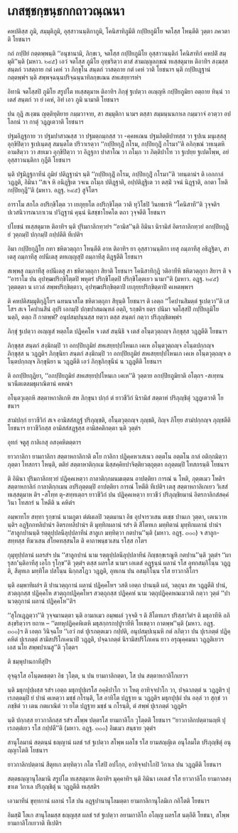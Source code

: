 <h1>เภสชฺชกฺขนฺธกกถาวณฺณนา</h1>
<p> คหปติสฺส ภูมิ, สมฺมุติภูมิ, อุสฺสาวนนฺติกาภูมิ, โคนิสาทิภูมีติ กปฺปิยภูมิโย จตโสฺส โหนฺตีติ วุตฺตา ภควตาติ โยชนาฯ</p>


<p> กถํ กปฺปิยํ กตฺตพฺพนฺติ ‘‘อนุชานามิ, ภิกฺขเว, จตโสฺส กปฺปิยภูมิโย อุสฺสาวนนฺติกํ โคนิสาทิกํ คหปติํ สมฺมุติ’’นฺติ (มหาว. ๒๙๕) เอวํ จตโสฺส ภูมิโย อุทฺธริตฺวา ตาสํ สามญฺญลกฺขณํ ทเสฺสตุมาห ติอาทิฯ สงฺฆสฺส สนฺตกํ วาสตฺถาย กตํ เคหํ วา ภิกฺขุโน สนฺตกํ วาสตฺถาย กตํ เคหํ วาติ โยชนาฯ นฺติ กปฺปิยฎฺฐานํ กตฺตพฺพํฯ นฺติ สพฺพจฺฉนฺนปริจฺฉนฺนาทิลกฺขเณน สหเสยฺยารหํฯ</p>


<p> อิทานิ  จตโสฺสปิ ภูมิโย สรูปโต ทเสฺสตุมาห ติอาทิฯ ภิกฺขุํ ฐเปตฺวา อเญฺญหิ กปฺปิยภูมิยา อตฺถาย ทินฺนํ วา เตสํ สนฺตกํ วา ยํ เคหํ, อิทํ เอว ภูมิ นามาติ โยชนาฯ</p>


<p>  ปน กุฎิ สเงฺฆน  ญตฺติทุติยาย กมฺมวาจาย, สา สมฺมุติกา นามฯ ตสฺสา สมฺมนฺนนกาเล กมฺมวาจํ อวตฺวา อปโลกนํ วา กาตุํ วฎฺฎเตวาติ โยชนาฯ</p>


<p> ปฐมอิฎฺฐกาย  วา ปฐมปาสาณสฺส วา ปฐมตฺถมฺภสฺส วา -คฺคหเณน ปฐมภิตฺติปาทสฺส วา ฐปเน  มนุเสฺสสุ อุกฺขิปิตฺวา ฐเปเนฺตสุ สมนฺตโต ปริวาเรตฺวา ‘‘กปฺปิยกุฎิํ กโรม, กปฺปิยกุฎิํ กโรมา’’ติ อภิกฺขณํ วทเนฺตหิ อามสิตฺวา วา สยเมว อุกฺขิปิตฺวา วา อิฎฺฐกา  ปาสาโณ วา ถโมฺภ วา ภิตฺติปาโท วา ฐเปยฺย ฐเปตโพฺพ, อยํ อุสฺสาวนนฺติกา กุฎีติ โยชนาฯ</p>


<p> นฺติ ปฐมิฎฺฐกาทีนํ ภูมิยํ ปติฎฺฐานํฯ นฺติ ‘‘กปฺปิยกุฎิํ กโรม, กปฺปิยกุฎิํ กโรมา’’ติ วทนฺตานํฯ ติ เอกกาลํ วฎฺฎติ, อิมินา ‘‘สเจ หิ อนิฎฺฐิเต วจเน ถโมฺภ ปติฎฺฐาติ, อปฺปติฎฺฐิเต วา ตสฺมิํ วจนํ นิฎฺฐาติ, อกตา โหติ กปฺปิยกุฎี’’ติ (มหาว. อฎฺฐ. ๒๙๕)  สูจิโตฯ</p>


<p> อาราโม สกโล อปริกฺขิโตฺต วา เยภุยฺยโต อปริกฺขิโตฺต วาติ ทุวิโธปิ  วินยธเรหิ  ‘‘โคนิสาที’’ติ วุจฺจติฯ ปเวสนิวารณาภาเวน ปวิฎฺฐานํ คุนฺนํ นิสชฺชาโยคโต ตถา วุจฺจตีติ โยชนาฯ</p>


<p> ปโยชนํ ทเสฺสตุมาห ติอาทิฯ นฺติ ปุริมกาลิกทฺวยํฯ ‘‘อามิส’’นฺติ อิมินา นิรามิสํ อิตรกาลิกทฺวยํ อกปฺปิยกุฎิยํ วุตฺถมฺปิ ปกฺกมฺปิ กปฺปตีติ ทีเปติฯ</p>


<p> อิมา กปฺปิยกุฎิโย กทา ชหิตวตฺถุกา โหนฺตีติ อาห ติอาทิฯ ยา อุสฺสาวนนฺติกา เยสุ ถมฺภาทีสุ อธิฎฺฐิตา, สา เตสุ ถมฺภาทีสุ อปนีเตสุ ตทเญฺญสุปิ ถมฺภาทีสุ ติฎฺฐตีติ โยชนาฯ</p>


<p>สเพฺพสุ ถมฺภาทีสุ อปนีเตสุ สา ชหิตวตฺถุกา สิยาติ โยชนาฯ โคนิสาทิกุฎิ  วติอาทีหิ ชหิตวตฺถุกา สิยาฯ ติ จ ‘‘อาราโม ปน อุปฑฺฒปริกฺขิโตฺตปิ พหุตรํ ปริกฺขิโตฺตปิ ปริกฺขิโตฺตเยว นามา’’ติ (มหาว. อฎฺฐ. ๒๙๕)  วุตฺตตฺตา น เกวลํ สพฺพปริกฺขิตฺตาว, อุปฑฺฒปริกฺขิตฺตาปิ เยภุยฺยปริกฺขิตฺตาปิ คเหตพฺพาฯ</p>


<p>ติ  คหปติสมฺมุติกุฎิโยฯ ฉทนนาสโต ชหิตวตฺถุกา สิยุนฺติ โยชนาฯ ติ เอตฺถ ‘‘โคปานสิมตฺตํ ฐเปตฺวา’’ติ เสโสฯ สเจ โคปานสีนํ อุปริ เอกมฺปิ ปกฺขปาสมณฺฑลํ อตฺถิ, รกฺขติฯ ยตฺร ปนิมา จตโสฺสปิ กปฺปิยภูมิโย นตฺถิ, ตตฺถ กิํ กาตพฺพํ? อนุปสมฺปนฺนสฺส ทตฺวา ตสฺส สนฺตกํ กตฺวา ปริภุญฺชิตพฺพํฯ</p>


<p> ภิกฺขุํ  ฐเปตฺวา อเญฺญสํ หตฺถโต ปฎิคฺคโห จ เตสํ สนฺนิธิ จ เตสํ อโนฺตวุตฺถญฺจ ภิกฺขุสฺส วฎฺฎตีติ โยชนาฯ</p>


<p> ภิกฺขุสฺส สนฺตกํ สงฺฆิกมฺปิ วา อกปฺปิยภูมิยํ สหเสยฺยปฺปโหนเก เคเห อโนฺตวุตฺถญฺจ อโนฺตปกฺกญฺจ ภิกฺขุสฺส น วฎฺฎติฯ ภิกฺขุนิยา สนฺตกํ สงฺฆิกมฺปิ วา อกปฺปิยภูมิยํ สหเสยฺยปฺปโหนเก เคเห อโนฺตวุตฺถญฺจ อโนฺตปกฺกญฺจ ภิกฺขุนิยา น วฎฺฎตีติ เอวํ  ภิกฺขุภิกฺขุนีนํ น วฎฺฎตีติ โยชนาฯ</p>


<p> ติ อกปฺปิยกุฎิยา, ‘‘อกปฺปิยภูมิยํ สหเสยฺยปฺปโหนเก เคเห’’ติ  วุตฺตาย อกปฺปิยภูมิยาติ อโตฺถฯ -สเทฺทน นวนีตเตลมธุผาณิตานํ คหณํฯ</p>


<p>  อโนฺตวุเตฺถหิ  สตฺตาหกาลิเกหิ สห ภิกฺขุนา ปกฺกํ ตํ ยาวชีวิกํ นิรามิสํ สตฺตาหํ ปริภุญฺชิตุํ วฎฺฎเตวาติ โยชนาฯ</p>


<p>  สามํปกฺกํ  ยาวชีวิกํ สเจ อามิสสํสฎฺฐํ ปริภุญฺชติ, อโนฺตวุตฺถญฺจ ภุญฺชติ, กิญฺจ ภิโยฺย สามํปกฺกญฺจ ภุญฺชตีติ โยชนาฯ ยาวชีวิกสฺส อามิสสํสฎฺฐสฺส อามิสคติกตฺตา นฺติ วุตฺตํฯ</p>


<p> อุทกํ  จตูสุ กาลิเกสุ อสงฺคหิตตฺตาฯ</p>


<p>  ยาวกาลิกา ยามกาลิกา สตฺตาหกาลิกาติ ตโย กาลิกา ปฎิคฺคหวเสเนว  อตฺตโน  อตฺตโน กาลํ อติกฺกมิตฺวา ภุตฺตา โทสกรา โหนฺติ, ตติยํ สตฺตาหาติกฺกเม นิสฺสคฺคิยปาจิตฺติยวตฺถุตฺตา อภุตฺตมฺปิ โทสกรนฺติ โยชนาฯ</p>


<p>ติ อิมินา ปุริมกาลิกทฺวยํ ปฎิคฺคเหตฺวา กาลาติกฺกมนมเตฺตน อาปตฺติยา การณํ น โหติ, ภุตฺตเมว โหติฯ สตฺตาหกาลิกํ กาลาติกฺกเมน อปริภุตฺตมฺปิ อาปตฺติยา การณํ โหตีติ ทีเปติฯ เตสุ สตฺตาหกาลิเกเยว วิเสสํ ทเสฺสตุมาห ติฯ -สโทฺท ตุ-สทฺทเตฺถฯ ยาวชีวิกํ ปน ปฎิคฺคเหตฺวา ยาวชีวํ ปริภุญฺชิยมานํ อิตรกาลิกสํสคฺคํ วินา โทสกรํ น โหตีติ น คหิตํฯ</p>


<p> อมฺพาทโย สทฺทา รุกฺขานํ นามภูตา ตํตํผเลปิ วตฺตมานา อิธ อุปจารวเสน ตเชฺช ปานเก วุตฺตา, เตเนวาห นฺติฯ  อฎฺฐิกกทลิปานํฯ  อิตรกทลิปานํฯ ติ มุทฺทิกผลานํ รสํฯ ติ สีโตทเก มทฺทิตานํ มุทฺทิกผลานํ ปานํฯ ‘‘สาลูกปานนฺติ รตฺตุปฺปลนีลุปฺปลาทีนํ สาลูเก มทฺทิตฺวา กตปาน’’นฺติ  (มหาว. อฎฺฐ. ๓๐๐) จ สาลูก-สทฺทสฺส ทีฆวเสน สํโยคทสฺสนโต ติ คาถาพนฺธวเสน รโสฺส กโตฯ</p>


<p> กุมุทุปฺปลานํ ผลรสํฯ  ปน ‘‘สาลูกปานํ นาม รตฺตุปฺปลนีลุปฺปลาทีนํ กิญฺชกฺขเรณูหิ กตปาน’’นฺติ วุตฺตํฯ ‘‘ผารุสก’นฺติอาทีสุ เอโก รุโกฺข’’ติ  วุตฺตํฯ ตสฺส ผลรโส  นามฯ เอเตสํ อฎฺฐนฺนํ ผลานํ รโส อุทกสมฺภิโนฺน วฎฺฎติ, สีตุทเก มทฺทิโต ปสโนฺน นิกฺกสโฎว วฎฺฎติ, อุทเกน ปน อสมฺภิโนฺน รโส ยาวกาลิโกฯ</p>


<p> นฺติ  อมฺพาทิผลํฯ ติ ปานวตฺถุกานํ ผลานํ ปฎิคฺคโหฯ วสติ เอตฺถ ปานนฺติ  ผลํ, วตฺถุนา สห วฎฺฎตีติ  ปานํ, สวตฺถุกสฺส ปฎิคฺคโห สวตฺถุกปฎิคฺคโหฯ สวตฺถุกสฺส ปฎิคฺคหํ นาม วตฺถุปฎิคฺคหณเมวาติ กตฺวา วุตฺตํ ‘‘ปานวตฺถุกานํ ผลานํ ปฎิคฺคโห’’ติฯ</p>


<p> ‘‘สุโกเฎฺฎตฺวา’’ติ วุจฺจมานตฺตา นฺติ อามกเมว อมฺพผลํ วุจฺจติ ฯ ติ สีโตทเกฯ  ปริสฺสาวิตํฯ ติ มธุอาทีหิ อภิสงฺขริตฺวาฯ ยถาห – ‘‘ตทหุปฎิคฺคหิเตหิ มธุสกฺกรกปฺปูราทีหิ โยเชตฺวา กาตพฺพ’’นฺติ (มหาว. อฎฺฐ. ๓๐๐)ฯ ติ เอตฺถ วินิจฺฉโย ‘‘เอวํ กตํ ปุเรภตฺตเมว กปฺปติ, อนุปสมฺปเนฺนหิ กตํ ลภิตฺวา ปน ปุเรภตฺตํ ปฎิคฺคหิตํ ปุเรภตฺตํ สามิสปริโภเคนาปิ วฎฺฎติ, ปจฺฉาภตฺตํ นิรามิสปริโภเคน ยาว อรุณุคฺคมนา วฎฺฎติเยวฯ เอส นโย สพฺพปาเนสู’’ติ  วุโตฺตฯ</p>


<p> ติ ชมฺพุปานกาทีสุปิฯ</p>


<p> อุจฺฉุรโส อโนฺตคธตฺตา อิธ วุโตฺต, น ปน ยามกาลิกตฺตา, โส ปน สตฺตาหกาลิโกเยวฯ</p>


<p> นฺติ มธุกปุปฺผสฺส รสํฯ เอตฺถ มธุกปุปฺผรโส อคฺคิปาโก วา โหตุ อาทิจฺจปาโก วา, ปจฺฉาภตฺตํ น วฎฺฎติฯ ปุเรภตฺตมฺปิ ยํ ปานํ คเหตฺวา มชฺชํ กโรนฺติ, โส อาทิโต ปฎฺฐาย น วฎฺฎติฯ มธุกปุปฺผํ ปน อลฺลํ วา สุกฺขํ วา ภชฺชิตํ วา เตน กตผาณิตํ วา ยโต ปฎฺฐาย มชฺชํ น กโรนฺติ, ตํ สพฺพํ ปุเรภตฺตํ วฎฺฎติฯ</p>


<p>นฺติ  ปกฺกสฺส ยาวกาลิกสฺส รสํฯ สโพฺพ ปตฺตรโส ยามกาลิโก วุโตฺตติ โยชนาฯ  ‘‘ยาวกาลิกปตฺตานญฺหิ ปุเรภตฺตํเยว รโส กปฺปตี’’ติ (มหาว. อฎฺฐ. ๓๐๐) อิมเมว สนฺธาย วุตฺตํฯ</p>


<p> สานุโลมานํ สตฺตนฺนํ ธญฺญานํ ผลชํ รสํ ฐเปตฺวา สโพฺพ ผลโช รโส  ยามสญฺญิเต อนุโลมโต ปริภุญฺชิตุํ อนุญฺญาโตติ โยชนาฯ</p>


<p> ยาวกาลิกปตฺตานํ สีตุทเก มทฺทิตฺวา กโต รโสปิ อปโกฺก, อาทิจฺจปาโกปิ วิกาเล ปน วฎฺฎตีติ โยชนาฯ</p>


<p> สตฺตธญฺญานุโลมานิ สรูปโต ทเสฺสตุมาห ติอาทิฯ   มุคฺคาทิฯ นฺติ อิมินา เอเตสํ รโส ยาวกาลิโก ยามกาลสงฺขาเต วิกาเล ปริภุญฺชิตุํ น วฎฺฎตีติ ทเสฺสติฯ</p>


<p> เอวมาทีนํ ขุทฺทกานํ ผลานํ รโส ปน อฎฺฐปานานุโลมตฺตา  ยามกาลิกานุโลมิเก  กถิโตติ โยชนาฯ</p>


<p>  อิมสฺมิํ โลเก สานุโลมสฺส ธญฺญสฺส ผลชํ รสํ ฐเปตฺวา อยามกาลิโก อโญฺญ ผลรโส นตฺถีติ โยชนา, สโพฺพ ยามกาลิโกเยวาติ ทีเปติฯ</p>

</p>





